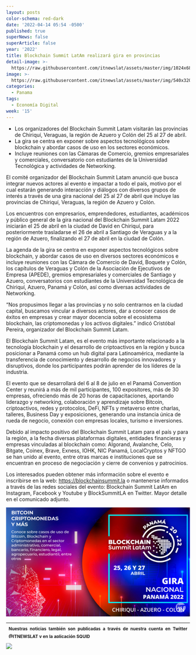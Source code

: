 ```yaml
---
layout: posts
color-schema: red-dark
date: '2022-04-14 05:54 -0500'
published: true
superNews: false
superArticle: false
year: '2022'
title: Blockchain Summit LatAm realizará gira en provincias
detail-image: >-
  https://raw.githubusercontent.com/itnewslat/assets/master/img/1024x680/Blockchain-summit-latam-g.jpg
image: >-
  https://raw.githubusercontent.com/itnewslat/assets/master/img/540x320/Blockchain-summit-latam-p.jpg
categories:
  - Panama
tags:
  - Economía Digital
week: '15'
---
```

- Los organizadores del Blockchain Summit Latam visitarán las provincias de Chiriquí, Veraguas, la región de Azuero y Colón del 25 al 27 de abril.
- La gira se centra en exponer sobre aspectos tecnológicos sobre blockchain y abordar casos de uso en los sectores económicos.
- Incluye reuniones con las Cámaras de Comercio, gremios empresariales y comerciales, conversatorio con estudiantes de la Universidad Tecnológica y actividades de Networking.

El comité organizador del Blockchain Summit Latam anunció que busca integrar nuevos actores al evento e impactar a todo el país, motivo por el cual estarán generando interacción y diálogos con diversos grupos de interés a través de una gira nacional del 25 al 27 de abril que incluye las provincias de Chiriquí, Veraguas, la región de Azuero y Colón.
 
Los encuentros con empresarios, emprendedores, estudiantes, académicos y público general de la gira nacional del Blockchain Summit Latam 2022 iniciarán el 25 de abril en la ciudad de David en Chiriquí, para posteriormente trasladarse el 26 de abril a Santiago de Veraguas y a la región de Azuero, finalizando el 27 de abril en la ciudad de Colón. 
 
La agenda de la gira se centra en exponer aspectos tecnológicos sobre blockchain, y abordar casos de uso en diversos sectores económicos e incluye reuniones con las Cámara de Comercio de David, Boquete y Colón, los capítulos de Veraguas y Colón de la Asociación de Ejecutivos de Empresa (APEDE), gremios empresariales y comerciales de Santiago y Azuero, conversatorios con estudiantes de la Universidad Tecnológica de Chiriquí, Azuero, Panamá y Colón, así como diversas actividades de Networking.
 
“Nos propusimos llegar a las provincias y no solo centrarnos en la ciudad capital, buscamos vincular a diversos actores, dar a conocer casos de éxitos en empresas y crear mayor docencia sobre el ecosistema blockchain, las criptomonedas y los activos digitales.” indicó Cristóbal Pereira, organizador del Blockchain Summit Latam.
 
El Blockchain Summit Latam, es el evento más importante relacionado a la tecnología blockchain y el desarrollo de criptoactivos en la región y busca posicionar a Panamá como un hub digital para Latinoamérica, mediante la transferencia de conocimiento y desarrollo de negocios innovadores y disruptivos, donde los participantes podrán aprender de los líderes de la industria.
 
El evento que se desarrollará del 6 al 8 de julio en el Panamá Convention Center y reunirá a más de mil participantes, 100 expositores, más de 30 empresas, ofreciendo más de 20 horas de capacitaciones, aportando liderazgo y networking, colaboración y aprendizaje sobre Bitcoin, criptoactivos, redes y protocolos, DeFi, NFTs y metaverso entre charlas, talleres, Business Day y exposiciones, generando una instancia única de rueda de negocio, conexión con empresas locales, turismo e inversiones.
 
Debido al impacto positivo del Blockchain Summit Latam para el país y para la región, a la fecha diversas plataformas digitales, entidades financieras y empresas vinculadas al blockchain como: Algorand, Avalanche, Celo, Bitgate, Coinex, Brave, Exness, IOHK, NIC Panamá, LocalCryptos y NFTGO se han unido al evento, entre otras marcas e instituciones que se encuentran en proceso de negociación y cierre de convenios y patrocinios.
 
Los interesados pueden obtener más información sobre el evento e inscribirse en la web: https://blockchainsummit.la o mantenerse informados a través de las redes sociales del evento: Blockchain Summit LatAm en Instagram, Facebook y Youtube y BlockSummitLA en Twitter. 
Mayor detalle en el comunicado adjunto.

![](https://raw.githubusercontent.com/itnewslat/assets/master/img/540x320/Blockchain-summit-latam-p.jpg)

<table style="height: 42px;" width="569">
<tbody>
<tr>
<td style="text-align: justify;"><sub><strong>Nuestras noticias también son publicadas a través de nuestra cuenta en Twitter <a href="https://twitter.com/itnewslat?lang=es">@ITNEWSLAT</a> y en la aplicación <a href="https://squidapp.co/en/">SQUID</a></strong></sub></td>
</tr>
</tbody>
</table>

<img src="https://tracker.metricool.com/c3po.jpg?hash=56f88a41e39ab42c063cc51676587a04"/>